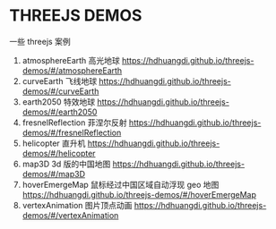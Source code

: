 # THREEJS DEMOS

一些 threejs 案例

1. atmosphereEarth 高光地球 https://hdhuangdi.github.io/threejs-demos/#/atmosphereEarth
2. curveEarth 飞线地球 https://hdhuangdi.github.io/threejs-demos/#/curveEarth
3. earth2050 特效地球 https://hdhuangdi.github.io/threejs-demos/#/earth2050
4. fresnelReflection 菲涅尔反射 https://hdhuangdi.github.io/threejs-demos/#/fresnelReflection
5. helicopter 直升机 https://hdhuangdi.github.io/threejs-demos/#/helicopter
6. map3D 3d 版的中国地图 https://hdhuangdi.github.io/threejs-demos/#/map3D
7. hoverEmergeMap 鼠标经过中国区域自动浮现 geo 地图 https://hdhuangdi.github.io/threejs-demos/#/hoverEmergeMap
8. vertexAnimation 图片顶点动画 https://hdhuangdi.github.io/threejs-demos/#/vertexAnimation
